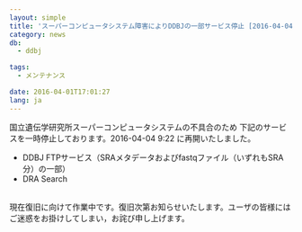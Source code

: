 ```yaml
---
layout: simple
title: 'スーパーコンピュータシステム障害によりDDBJの一部サービス停止 [2016-04-04 9:22 再開]'
category: news
db:
  - ddbj

tags:
  - メンテナンス

date: 2016-04-01T17:01:27
lang: ja
---
```


国立遺伝学研究所スーパーコンピュータシステムの不具合のため 下記のサービスを一時停止しております。<span class="font-red">2016-04-04 9:22 に再開いたしました。</span><br>

<ul>
    <li>DDBJ FTPサービス（SRAメタデータおよびfastqファイル（いずれもSRA分）の一部）</li>
    <li>DRA Search</li>
</ul><br>現在復旧に向けて作業中です。復旧次第お知らせいたします。ユーザの皆様にはご迷惑をお掛けしてしまい，お詫び申し上げます。
